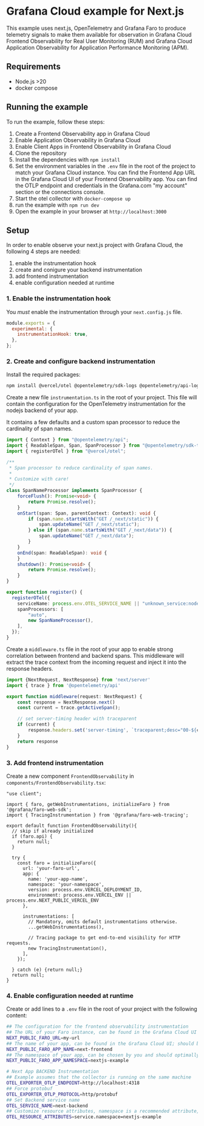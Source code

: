 # Grafana Cloud example for Next.js

This example uses next.js, OpenTelemetry and Grafana Faro
to produce telemetry signals to make them available for observation
in Grafana Cloud Frontend Observability for Real User Monitoring (RUM) and
Grafana Cloud Application Observability for Application Performance Monitoring (APM).

## Requirements

* Node.js >20
* docker compose

## Running the example

To run the example, follow these steps:

1. Create a Frontend Observability app in Grafana Cloud
2. Enable Application Observability in Grafana Cloud
3. Enable Client Apps in Frontend Observability in Grafana Cloud
4. Clone the repository
5. Install the dependencies with `npm install`
6. Set the environment variables in the `.env` file in the root of the project to match your Grafana Cloud instance. You can find the Frontend App URL in the Grafana Cloud UI of your Frontend Observability app. You can find the OTLP endpoint and credentials in the Grafana.com "my account" section or the connections console.
7. Start the otel collector with `docker-compose up`
8. run the example with `npm run dev`
9. Open the example in your browser at `http://localhost:3000`

## Setup

In order to enable observe your next.js project with Grafana Cloud, the following 4 steps are needed:

1. enable the instrumentation hook
2. create and conigure your backend instrumentation
3. add frontend instrumentation
4. enable configuration needed at runtime

### 1. Enable the instrumentation hook

You _must_ enable the instrumentation through your `next.config.js` file.

```javascript
module.exports = {
  experimental: {
    instrumentationHook: true,
  },
};
```

### 2. Create and configure backend instrumentation

Install the required packages:

```bash
npm install @vercel/otel @opentelemetry/sdk-logs @opentelemetry/api-logs @opentelemetry/instrumentation
```

Create a new file `instrumentation.ts` in the root of your project. This file will contain the configuration for the OpenTelemetry instrumentation for the nodejs backend of your app.

It contains a few defaults and a custom span processor to reduce the cardinality of span names.

```typescript
import { Context } from "@opentelemetry/api";
import { ReadableSpan, Span, SpanProcessor } from "@opentelemetry/sdk-trace-node";
import { registerOTel } from "@vercel/otel";

/**
 * Span processor to reduce cardinality of span names.
 *
 * Customize with care!
 */
class SpanNameProcessor implements SpanProcessor {
    forceFlush(): Promise<void> {
        return Promise.resolve();
    }
    onStart(span: Span, parentContext: Context): void {
        if (span.name.startsWith("GET /_next/static")) {
            span.updateName("GET /_next/static");
        } else if (span.name.startsWith("GET /_next/data")) {
            span.updateName("GET /_next/data");
        }
    }
    onEnd(span: ReadableSpan): void {
    }
    shutdown(): Promise<void> {
        return Promise.resolve();
    }
}

export function register() {
  registerOTel({
    serviceName: process.env.OTEL_SERVICE_NAME || "unknown_service:node",
    spanProcessors: [
        "auto",
        new SpanNameProcessor(),
    ],
  });
}
```

Create a `middleware.ts` file in the root of your app to enable strong correlation between frontend and backend spans. This middleware will extract the trace context from the incoming request and inject it into the response headers.

```typescript
import {NextRequest, NextResponse} from 'next/server'
import { trace } from '@opentelemetry/api'

export function middleware(request: NextRequest) {
    const response = NextResponse.next()
    const current = trace.getActiveSpan();

    // set server-timing header with traceparent
    if (current) {
        response.headers.set('server-timing', `traceparent;desc="00-${current.spanContext().traceId}-${current.spanContext().spanId}-01"`)
    }
    return response
}
```

### 3. Add frontend instrumentation

Create a new component `FrontendObservability` in `components/FrontendObservability.tsx`:

```tsx
"use client";

import { faro, getWebInstrumentations, initializeFaro } from '@grafana/faro-web-sdk';
import { TracingInstrumentation } from '@grafana/faro-web-tracing';

export default function FrontendObservability(){
  // skip if already initialized
  if (faro.api) {
    return null;
  }

  try {
    const faro = initializeFaro({
      url: 'your-faro-url',
      app: {
        name: 'your-app-name',
        namespace: 'your-namespace',
        version: process.env.VERCEL_DEPLOYMENT_ID,
        environment: process.env.VERCEL_ENV || process.env.NEXT_PUBLIC_VERCEL_ENV
      },

      instrumentations: [
        // Mandatory, omits default instrumentations otherwise.
        ...getWebInstrumentations(),

        // Tracing package to get end-to-end visibility for HTTP requests.
        new TracingInstrumentation(),
      ],
    });

  } catch (e) {return null;}
  return null;
}
```

### 4. Enable configuration needed at runtime

Create or add lines to a `.env` file in the root of your project with the following content:

```bash
## The configuration for the frontend observability instrumentation
## The URL of your Faro instance, can be found in the Grafana Cloud UI
NEXT_PUBLIC_FARO_URL=my-url
## The name of your app, can be found in the Grafana Cloud UI; should be different for your backend and frontend
NEXT_PUBLIC_FARO_APP_NAME=next-frontend
## The namespace of your app, can be chosen by you and should optimally be the same as the namespace of your backend
NEXT_PUBLIC_FARO_APP_NAMESPACE=nextjs-example

# Next App BACKEND Instrumentation
## Example assumes that the collector is running on the same machine
OTEL_EXPORTER_OTLP_ENDPOINT=http://localhost:4318
## Force protobuf
OTEL_EXPORTER_OTLP_PROTOCOL=http/protobuf
## Set Backend service name
OTEL_SERVICE_NAME=next-backend
## Customize resource attributes, namespace is a recommended attribute, here we set it to the same value as the frontend namespace to enable correlation
OTEL_RESOURCE_ATTRIBUTES=service.namespace=nextjs-example
```
